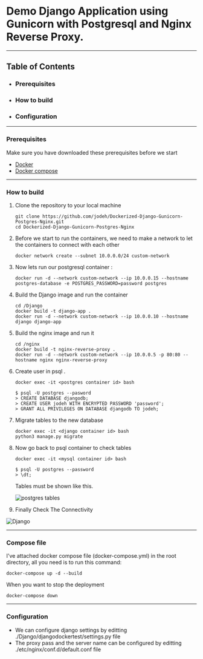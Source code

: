 # Demo Django Application using Gunicorn with Postgresql and Nginx Reverse Proxy.



<hr>

## Table of Contents
* ### Prerequisites
* ### How to build
* ### Configuration
<hr>

### Prerequisites
Make sure you have downloaded these prerequisites before we start 
* [Docker](https://docs.docker.com/get-docker/)
* [Docker compose](https://docs.docker.com/compose/install/)
<hr>

### How to build
 
  1. Clone the repository to your local machine

     ```
     git clone https://github.com/jodeh/Dockerized-Django-Gunicorn-Postgres-Nginx.git
     cd Dockerized-Django-Gunicorn-Postgres-Nginx
     ```
  2. Before we start to run the containers, we need to make a network to let the containers to connect with each other

     ```
     docker network create --subnet 10.0.0.0/24 custom-network
     ```
  3. Now lets run our postgresql container :

     ```
     docker run -d --network custom-network --ip 10.0.0.15 --hostname postgres-database -e POSTGRES_PASSWORD=password postgres
     ```

  4. Build the Django image and run the container
     ```
     cd /Django
     docker build -t django-app .
     docker run -d --network custom-network --ip 10.0.0.10 --hostname django django-app
     ```
  5. Build the nginx image and run it
       ```
       cd /nginx
       docker build -t nginx-reverse-proxy .
       docker run -d --network custom-network --ip 10.0.0.5 -p 80:80 --hostname nginx nginx-reverse-proxy  
        ```
     
  6. Create user in psql .
       ```
       docker exec -it <postgres container id> bash
       
       $ psql -U postgres --pasword
       > CREATE DATABASE djangodb;
       > CREATE USER jodeh WITH ENCRYPTED PASSWORD 'password';
       > GRANT ALL PRIVILEGES ON DATABASE djangodb TO jodeh;
       ```
 7. Migrate tables to the new database
       ```
       docker exec -it <django container id> bash
       python3 manage.py migrate
       ```
  7. Now go back to psql container to check tables
     ```
     docker exec -it <mysql container id> bash
     
     $ psql -U postgres --password
     > \dt;
     ```
     Tables must be shown like this.
   
     ![postgres tables](https://github.com/jodeh/Dockerized-Django-Nginx-MYSQL/assets/80529706/82e97787-435c-40dd-95d8-8718cc1f57dc)


  9. Finally Check The Connectivity
      
   ![Django](https://github.com/jodeh/Dockerized-Django-Gunicorn-Postgres-Nginx/assets/80529706/cf90de2b-9d61-439a-b077-6a843e377d29)


<hr>

### Compose file
I've attached docker compose file (docker-compose.yml) in the root directory, all you need is to run this command:
```
docker-compose up -d --build
```
When you want to stop the deployment
```
docker-compose down
```
<hr>

### Configuration
  * We can configure django settings by editting ./Django/djangodockertest/settings.py file
  * The proxy pass and the server name can be configured by editting ./etc/nginx/conf.d/default.conf file

